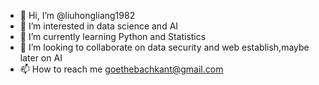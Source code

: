 - 👋 Hi, I’m @liuhongliang1982
- 👀 I’m interested in data science and AI
- 🌱 I’m currently learning Python and Statistics
- 💞️ I’m looking to collaborate on data security and web establish,maybe later on AI
- 📫 How to reach me goethebachkant@gmail.com

<!---
liuhongliang1982/liuhongliang1982 is a ✨ special ✨ repository because its `README.md` (this file) appears on your GitHub profile.
You can click the Preview link to take a look at your changes.
--->
